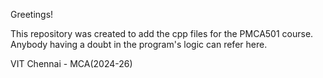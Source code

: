 Greetings! 

This repository was created to add the cpp files for the PMCA501 course. Anybody having a doubt in the program's logic can refer here.

VIT Chennai - MCA(2024-26) 
